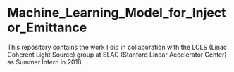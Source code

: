 # Machine_Learning_Model_for_Injector_Emittance
This repository contains the work I did in collaboration with the LCLS (Linac Coherent Light Source) group at SLAC (Stanford Linear Accelerator Center) as Summer Intern in 2018.
